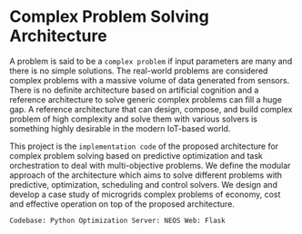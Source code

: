 # Complex Problem Solving Architecture

A problem is said to be a `complex problem` if input parameters are many and there is no simple solutions. The real-world problems are considered complex problems with a massive volume of data generated from sensors. 
There is no definite architecture based on artificial cognition and a reference architecture to solve generic complex problems can fill a huge gap. A reference architecture that can design, compose, and build complex problem of high complexity and solve them with various solvers is something highly desirable in the modern IoT-based world. 

This project is the `implementation code` of the proposed architecture for complex problem solving based on predictive optimization and task orchestration to deal with multi-objective problems. We define the modular approach of the architecture which aims to solve different problems with predictive, optimization, scheduling and control solvers. We design and develop a case study of microgrids complex problems of economy, cost and effective operation on top of the proposed architecture.

`Codebase: Python
Optimization Server: NEOS
Web: Flask`

